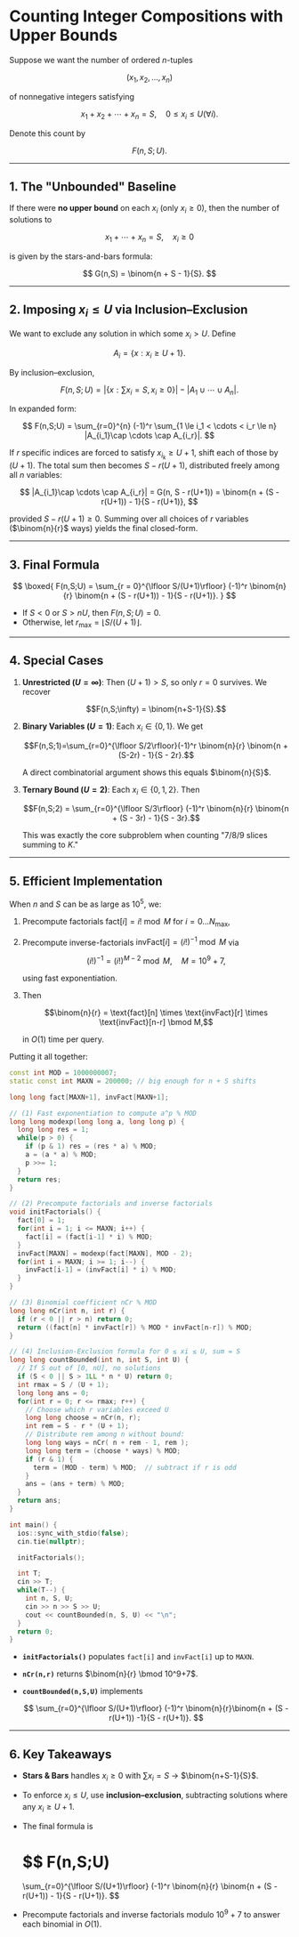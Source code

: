 # Counting Integer Compositions with Upper Bounds

Suppose we want the number of ordered $n$-tuples

$$
    (x_1, x_2, \dots, x_n)
$$

of nonnegative integers satisfying

$$
    x_1 + x_2 + \cdots + x_n = S,
    \quad
    0 \le x_i \le U (\forall i).
$$

Denote this count by

$$
    F(n,S;U).
$$

---

## 1. The "Unbounded" Baseline

If there were **no upper bound** on each $x_i$ (only $x_i \ge 0$), then the number of solutions to

$$
    x_1 + \cdots + x_n = S,
    \quad x_i \ge 0
$$

is given by the stars-and-bars formula:

$$
    G(n,S)
    = \binom{n + S - 1}{S}.
$$

---

## 2. Imposing $x_i \le U$ via Inclusion–Exclusion

We want to exclude any solution in which some $x_i > U$. Define

$$
    A_i = \{x : x_i \ge U+1\}.
$$

By inclusion–exclusion,

$$
    F(n,S;U)
    = |\{x : \sum x_i = S, x_i \ge 0\}|
    - |A_1 \cup \cdots \cup A_n|.
$$

In expanded form:

$$
    F(n,S;U)
    =
    \sum_{r=0}^{n} (-1)^r \sum_{1 \le i_1 < \cdots < i_r \le n}
    |A_{i_1}\cap \cdots \cap A_{i_r}|.
$$

If $r$ specific indices are forced to satisfy $x_{i_k} \ge U+1$, shift each of those by $(U+1)$. The total sum then becomes $S - r(U+1)$, distributed freely among all $n$ variables:

$$
    |A_{i_1}\cap \cdots \cap A_{i_r}|
    =
    G(n, S - r(U+1))
    =
    \binom{n + (S - r(U+1)) - 1}{S - r(U+1)},
$$

provided $S - r(U+1) \ge 0$. Summing over all choices of $r$ variables ($\binom{n}{r}$ ways) yields the final closed-form.

---

## 3. Final Formula

$$
    \boxed{
        F(n,S;U)
        =
        \sum_{r = 0}^{\lfloor S/(U+1)\rfloor}
        (-1)^r \binom{n}{r}
        \binom{n + (S - r(U+1)) - 1}{S - r(U+1)}.
    }
$$

* If $S < 0$ or $S > nU$, then $F(n,S;U) = 0$.
* Otherwise, let $r_{\max} = \lfloor S/(U+1)\rfloor$.

---

## 4. Special Cases

1. **Unrestricted ($U=\infty$)**: Then $(U+1) > S$, so only $r=0$ survives. We recover

    $$F(n,S;\infty) = \binom{n+S-1}{S}.$$

2. **Binary Variables ($U=1$)**: Each $x_i \in \{0,1\}$. We get

    $$F(n,S;1)=\sum_{r=0}^{\lfloor S/2\rfloor}(-1)^r \binom{n}{r} \binom{n + (S-2r) - 1}{S - 2r}.$$

     A direct combinatorial argument shows this equals $\binom{n}{S}$.

3. **Ternary Bound ($U=2$)**: Each $x_i \in \{0,1,2\}$. Then

    $$F(n,S;2)
        =
        \sum_{r=0}^{\lfloor S/3\rfloor}
            (-1)^r \binom{n}{r} \binom{n + (S - 3r) - 1}{S - 3r}.$$

     This was exactly the core subproblem when counting "7/8/9 slices summing to $K$."

---

## 5. Efficient Implementation

When $n$ and $S$ can be as large as $10^5$, we:

1. Precompute factorials $\text{fact}[i] = i! \bmod M$ for $i=0\ldots N_{\max}$,
2. Precompute inverse-factorials $\text{invFact}[i] = (i!)^{-1} \bmod M$ via

   $$(i!)^{-1} = (i!)^{M-2} \bmod M, \quad M=10^9+7,$$

   using fast exponentiation.
3. Then

   $$\binom{n}{r} = \text{fact}[n] \times \text{invFact}[r] \times \text{invFact}[n-r] \bmod M,$$

   in $O(1)$ time per query.

Putting it all together:

```cpp
const int MOD = 1000000007;
static const int MAXN = 200000; // big enough for n + S shifts

long long fact[MAXN+1], invFact[MAXN+1];

// (1) Fast exponentiation to compute a^p % MOD
long long modexp(long long a, long long p) {
  long long res = 1;
  while(p > 0) {
    if (p & 1) res = (res * a) % MOD;
    a = (a * a) % MOD;
    p >>= 1;
  }
  return res;
}

// (2) Precompute factorials and inverse factorials
void initFactorials() {
  fact[0] = 1;
  for(int i = 1; i <= MAXN; i++) {
    fact[i] = (fact[i-1] * i) % MOD;
  }
  invFact[MAXN] = modexp(fact[MAXN], MOD - 2);
  for(int i = MAXN; i >= 1; i--) {
    invFact[i-1] = (invFact[i] * i) % MOD;
  }
}

// (3) Binomial coefficient nCr % MOD
long long nCr(int n, int r) {
  if (r < 0 || r > n) return 0;
  return ((fact[n] * invFact[r]) % MOD * invFact[n-r]) % MOD;
}

// (4) Inclusion-Exclusion formula for 0 ≤ xi ≤ U, sum = S
long long countBounded(int n, int S, int U) {
  // If S out of [0, nU], no solutions
  if (S < 0 || S > 1LL * n * U) return 0;
  int rmax = S / (U + 1);
  long long ans = 0;
  for(int r = 0; r <= rmax; r++) {
    // Choose which r variables exceed U
    long long choose = nCr(n, r);
    int rem = S - r * (U + 1);
    // Distribute rem among n without bound:
    long long ways = nCr( n + rem - 1, rem );
    long long term = (choose * ways) % MOD;
    if (r & 1) {
      term = (MOD - term) % MOD;  // subtract if r is odd
    }
    ans = (ans + term) % MOD;
  }
  return ans;
}

int main() {
  ios::sync_with_stdio(false);
  cin.tie(nullptr);

  initFactorials();

  int T; 
  cin >> T;
  while(T--) {
    int n, S, U;
    cin >> n >> S >> U;
    cout << countBounded(n, S, U) << "\n";
  }
  return 0;
}
```

* **`initFactorials()`** populates `fact[i]` and `invFact[i]` up to `MAXN`.
* **`nCr(n,r)`** returns $\binom{n}{r} \bmod 10^9+7$.
* **`countBounded(n,S,U)`** implements

  $$
    \sum_{r=0}^{\lfloor S/(U+1)\rfloor} (-1)^r \binom{n}{r}\binom{n + (S - r(U+1)) -1}{S - r(U+1)}.
  $$

---

## 6. Key Takeaways

* **Stars & Bars** handles $x_i \ge 0$ with $\sum x_i = S$ → $\binom{n+S-1}{S}$.
* To enforce $x_i \le U$, use **inclusion–exclusion**, subtracting solutions where any $x_i \ge U+1$.
* The final formula is

  $$
    F(n,S;U)
    =
    \sum_{r=0}^{\lfloor S/(U+1)\rfloor} (-1)^r
    \binom{n}{r}
    \binom{n + (S - r(U+1)) - 1}{S - r(U+1)}.
  $$

* Precompute factorials and inverse factorials modulo $10^9+7$ to answer each binomial in $O(1)$.

